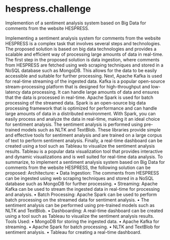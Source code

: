 # hespress.challenge
 Implemention of a sentiment analysis system based on Big Data for comments from the website HESPRESS.
 
 Implementing a sentiment analysis system for comments from the website HESPRESS is a complex task that involves several steps and technologies. The proposed solution is based on big data technologies and provides a scalable and efficient way of processing large amounts of data in real-time. 
 The first step in the proposed solution is data ingestion, where comments from HESPRESS are fetched using web scraping techniques and stored in a NoSQL database such as MongoDB. This allows for the data to be easily accessible and suitable for further processing. 
 Next, Apache Kafka is used for real-time streaming of the ingested data. Kafka is a popular open-source stream-processing platform that is designed for high-throughput and low-latency data processing. It can handle large amounts of data and ensures that the data is processed in real-time. 
 Apache Spark is used for batch processing of the streamed data. Spark is an open-source big data processing framework that is optimized for performance and can handle large amounts of data in a distributed environment. With Spark, you can easily process and analyze the data in real-time, making it an ideal choice for sentiment analysis. 
 The sentiment analysis is performed using pre-trained models such as NLTK and TextBlob. These libraries provide simple and effective tools for sentiment analysis and are trained on a large corpus of text to perform sentiment analysis. 
 Finally, a real-time dashboard can be created using a tool such as Tableau to visualize the sentiment analysis results. Tableau is a popular data visualization tool that provides interactive and dynamic visualizations and is well suited for real-time data analysis.
 To summarize, to implement a sentiment analysis system based on Big Data for comments from the website HESPRESS, the following solution can be proposed: Architecture: 
 •	Data Ingestion: The comments from HESPRESS can be ingested using web scraping techniques and stored in a NoSQL database such as MongoDB for further processing. 
 •	Streaming: Apache Kafka can be used to stream the ingested data in real-time for processing and analysis. 
 •	Batch Processing: Apache Spark can be used to perform batch processing on the streamed data for sentiment analysis. 
 •	The sentiment analysis can be performed using pre-trained models such as NLTK and TextBlob. 
 •	Dashboarding: A real-time dashboard can be created using a tool such as Tableau to visualize the sentiment analysis results. 
 Tools Used: 
 •	MongoDB for storing the ingested data. 
 •	Apache Kafka for streaming.
 •	Apache Spark for batch processing. 
 •	NLTK and TextBlob for sentiment analysis. 
 •	Tableau  for creating a real-time dashboard.

